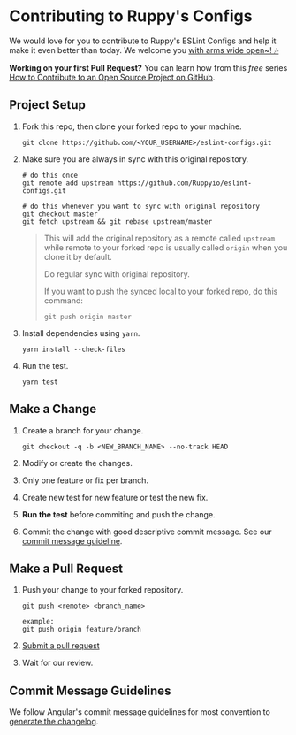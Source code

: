 # Contributing to Ruppy's Configs

We would love for you to contribute to Ruppy's ESLint Configs and
help it make it even better than today. We welcome you [with arms wide open~! 🎶][creed]

**Working on your first Pull Request?** You can learn how from this _free_ series [How to Contribute to an Open Source Project on GitHub](https://egghead.io/series/how-to-contribute-to-an-open-source-project-on-github).

[creed]: https://www.youtube.com/watch?v=99j0zLuNhi8 "Creed - With Arms Wide Open"

## Project Setup

1. Fork this repo, then clone your forked repo to your machine.

   ```bin
   git clone https://github.com/<YOUR_USERNAME>/eslint-configs.git
   ```

2. Make sure you are always in sync with this original repository.

   ```bin
   # do this once
   git remote add upstream https://github.com/Ruppyio/eslint-configs.git

   # do this whenever you want to sync with original repository
   git checkout master
   git fetch upstream && git rebase upstream/master
   ```

   > This will add the original repository as a remote called `upstream` while remote to your forked repo is usually called `origin` when you clone it by default.
   >
   > Do regular sync with original repository.
   >
   > If you want to push the synced local to your forked repo, do this command:
   >
   > ```bin
   > git push origin master
   > ```

3. Install dependencies using `yarn`.

   ```bin
   yarn install --check-files
   ```

4. Run the test.

   ```bin
   yarn test
   ```

## Make a Change

1. Create a branch for your change.

   ```bin
   git checkout -q -b <NEW_BRANCH_NAME> --no-track HEAD
   ```

2. Modify or create the changes.
3. Only one feature or fix per branch.
4. Create new test for new feature or test the new fix.
5. **Run the test** before commiting and push the change.
6. Commit the change with good descriptive commit message. See our [commit message guideline](#commit-message-guidelines).

## Make a Pull Request

1. Push your change to your forked repository.

   ```bin
   git push <remote> <branch_name>

   example:
   git push origin feature/branch
   ```

2. [Submit a pull request](https://github.com/Ruppyio/eslint-configs/compare/)
3. Wait for our review.

## Commit Message Guidelines

We follow Angular's commit message guidelines for most convention to [generate the changelog](https://github.com/conventional-changelog/conventional-changelog/tree/master/packages/conventional-changelog-angular#readme).
